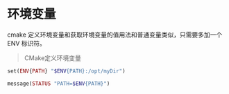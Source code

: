 # 环境变量

cmake 定义环境变量和获取环境变量的值用法和普通变量类似，只需要多加一个 ENV 标识符。

> CMake定义环境变量

```php
set(ENV{PATH} "$ENV{PATH}:/opt/myDir")

message(STATUS "PATH=$ENV{PATH}")
```